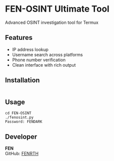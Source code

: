 # FEN-OSINT Ultimate Tool

Advanced OSINT investigation tool for Termux

## Features
- IP address lookup
- Username search across platforms
- Phone number verification
- Clean interface with rich output

## Installation
```curl -sL https://raw.githubusercontent.com/FENRTH/FEN-OSINT/main/install.sh | bash
```

## Usage
```
cd FEN-OSINT
./fenosint.py
Password: FENDARK
```

## Developer
**FEN**  
GitHub: [FENRTH](https://github.com/FENRTH)
